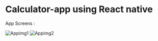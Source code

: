 ﻿# Calculator-app using React native
App Screens :

![Appimg1](https://github.com/user-attachments/assets/7446aea3-0ce9-4abe-987f-d2d5c3e9e721)
![Appimg2](https://github.com/user-attachments/assets/f8ab2c6e-c2af-4714-801f-25637e06e775)
